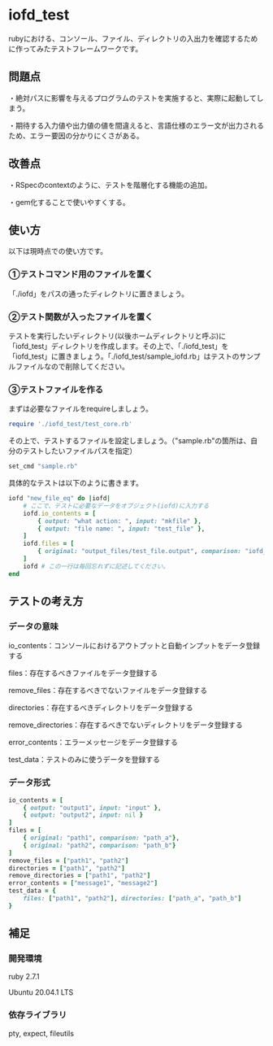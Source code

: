 # iofd_test
rubyにおける、コンソール、ファイル、ディレクトリの入出力を確認するために作ってみたテストフレームワークです。

## 問題点
・絶対パスに影響を与えるプログラムのテストを実施すると、実際に起動してしまう。

・期待する入力値や出力値の値を間違えると、言語仕様のエラー文が出力されるため、エラー要因の分かりにくさがある。

## 改善点
・RSpecのcontextのように、テストを階層化する機能の追加。

・gem化することで使いやすくする。

## 使い方
以下は現時点での使い方です。

### ①テストコマンド用のファイルを置く
「./iofd」をパスの通ったディレクトリに置きましょう。

### ②テスト関数が入ったファイルを置く
テストを実行したいディレクトリ(以後ホームディレクトリと呼ぶ)に「iofd_test」ディレクトリを作成します。その上で、「./iofd_test」を「iofd_test」に置きましょう。「./iofd_test/sample_iofd.rb」はテストのサンプルファイルなので削除してください。

### ③テストファイルを作る
まずは必要なファイルをrequireしましょう。
```rb
require './iofd_test/test_core.rb'
```
その上で、テストするファイルを設定しましょう。（"sample.rb"の箇所は、自分のテストしたいファイルパスを指定）
```rb
set_cmd "sample.rb"
```
具体的なテストは以下のように書きます。
```rb
iofd "new_file_eq" do |iofd|
    # ここで、テストに必要なデータをオブジェクト(iofd)に入力する
    iofd.io_contents = [
        { output: "what action: ", input: "mkfile" },
        { output: "file name: ", input: "test_file" },
    ]
    iofd.files = [
        { original: "output_files/test_file.output", comparison: "iofd_test/comparison_files/new_file.txt" }
    ]
    iofd # この一行は毎回忘れずに記述してください。
end
```
## テストの考え方
### データの意味
io_contents：コンソールにおけるアウトプットと自動インプットをデータ登録する

files：存在するべきファイルをデータ登録する

remove_files：存在するべきでないファイルをデータ登録する

directories：存在するべきディレクトリをデータ登録する

remove_directories：存在するべきでないディレクトリをデータ登録する

error_contents：エラーメッセージをデータ登録する

test_data：テストのみに使うデータを登録する
### データ形式
```rb
io_contents = [
    { output: "output1", input: "input" },
    { output: "output2", input: nil }
]
files = [
    { original: "path1", comparison: "path_a"},
    { original: "path2", comparison: "path_b"}
]
remove_files = ["path1", "path2"]
directories = ["path1", "path2"]
remove_directories = ["path1", "path2"]
error_contents = ["message1", "message2"]
test_data = {
    files: ["path1", "path2"], directories: ["path_a", "path_b"]
}
```
## 補足
### 開発環境
ruby 2.7.1

Ubuntu 20.04.1 LTS

### 依存ライブラリ
pty, expect, fileutils
